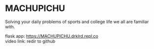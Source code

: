 # MACHUPICHU
Solving your daily problems of sports and college life we all are familiar with.

flask app: https://MACHUPICHU.drklrd.repl.co </br>
video link: redir to github

